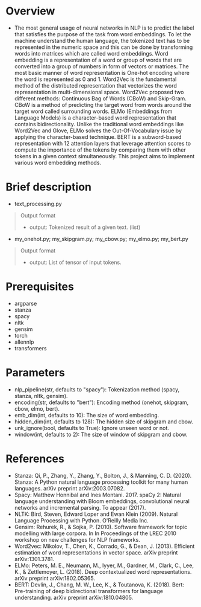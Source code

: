 # Overview
- The most general usage of neural networks in NLP is to predict the label that satisfies the purpose of the task from word embeddings. To let the machine understand the human language, the tokenized text has to be represented in the numeric space and this can be done by transforming words into matrices which are called word embeddings. Word embedding is a representation of a word or group of words that are converted into a group of numbers in form of vectors or matrices. The most basic manner of word representation is One-hot encoding where the word is represented as 0 and 1. Word2Vec is the fundamental method of the distributed representation that vectorizes the word representation in multi-dimensional space. Word2Vec proposed two different methods: Continuous Bag of Words (CBoW) and Skip-Gram. CBoW is a method of predicting the target word from words around the target word called surrounding words. ELMo (Embeddings from Language Models) is a character-based word representation that contains bidirectionality. Unlike the traditional word embeddings like Word2Vec and Glove, ELMo solves the Out-Of-Vocabulary issue by applying the character-based technique. BERT is a subword-based representation with 12 attention layers that leverage attention scores to compute the importance of the tokens by comparing them with other tokens in a given context simultaneously. This project aims to implement various word embedding methods.

# Brief description
- text_processing.py
> Output format
> - output: Tokenized result of a given text. (list)
- my_onehot.py; my_skipgram.py; my_cbow.py; my_elmo.py; my_bert.py
> Output format
> - output: List of tensor of input tokens.

# Prerequisites
- argparse
- stanza
- spacy
- nltk
- gensim
- torch
- allennlp
- transformers

# Parameters
- nlp_pipeline(str, defaults to "spacy"): Tokenization method (spacy, stanza, nltk, gensim).
- encoding(str, defaults to "bert"): Encoding method (onehot, skipgram, cbow, elmo, bert).
- emb_dim(int, defaults to 10): The size of word embedding.
- hidden_dim(int, defaults to 128): The hidden size of skipgram and cbow.
- unk_ignore(bool, defaults to True): Ignore unseen word or not.
- window(int, defaults to 2): The size of window of skipgram and cbow.

# References
- Stanza: Qi, P., Zhang, Y., Zhang, Y., Bolton, J., & Manning, C. D. (2020). Stanza: A Python natural language processing toolkit for many human languages. arXiv preprint arXiv:2003.07082.
- Spacy: Matthew Honnibal and Ines Montani. 2017. spaCy 2: Natural language understanding with Bloom embeddings, convolutional neural networks and incremental parsing. To appear (2017).
- NLTK: Bird, Steven, Edward Loper and Ewan Klein (2009). Natural Language Processing with Python.  O'Reilly Media Inc.
- Gensim: Rehurek, R., & Sojka, P. (2010). Software framework for topic modelling with large corpora. In In Proceedings of the LREC 2010 workshop on new challenges for NLP frameworks.
- Word2vec: Mikolov, T., Chen, K., Corrado, G., & Dean, J. (2013). Efficient estimation of word representations in vector space. arXiv preprint arXiv:1301.3781.
- ELMo: Peters, M. E., Neumann, M., Iyyer, M., Gardner, M., Clark, C., Lee, K., & Zettlemoyer, L. (2018). Deep contextualized word representations. arXiv preprint arXiv:1802.05365.
- BERT: Devlin, J., Chang, M. W., Lee, K., & Toutanova, K. (2018). Bert: Pre-training of deep bidirectional transformers for language understanding. arXiv preprint arXiv:1810.04805.
